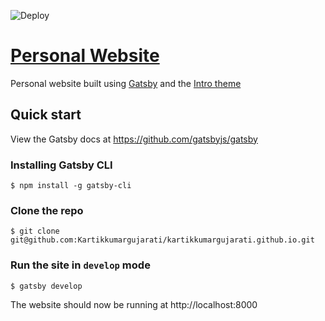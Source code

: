 ![Deploy](https://github.com/Kartikkumargujarati/kartikkumargujarati.github.io/actions/workflows/deploy.yml/badge.svg)

# [Personal Website](https://kartikkumargujarati.github.io)

Personal website built using [Gatsby](https://github.com/gatsbyjs/gatsby) and the [Intro theme](https://github.com/wkocjan/gatsby-theme-intro)

## Quick start

View the Gatsby docs at https://github.com/gatsbyjs/gatsby

### Installing Gatsby CLI

```
$ npm install -g gatsby-cli
```

### Clone the repo

```
$ git clone git@github.com:Kartikkumargujarati/kartikkumargujarati.github.io.git
```

### Run the site in `develop` mode

```
$ gatsby develop
```
The website should now be running at http://localhost:8000
